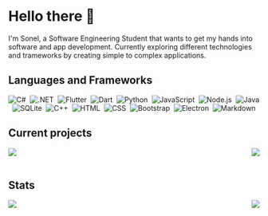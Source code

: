 # Hello there 👋

I'm Sonel, a Software Engineering Student that wants to get my hands into software and app development. Currently exploring different technologies and trameworks by creating simple to complex applications. 


## Languages and Frameworks
![C#](https://img.shields.io/badge/-CSharp-black?style=flat&logo=csharp&logoColor=239120)&nbsp;
![.NET](https://img.shields.io/badge/-.NET-black?style=flat&logo=dotnet&logoColor=512BD4)&nbsp;
![Flutter](https://img.shields.io/badge/-Flutter-black?style=flat&logo=flutter&logoColor=02569B)&nbsp;
![Dart](https://img.shields.io/badge/-Dart-black?style=flat&logo=dart&logoColor=0175C2)&nbsp;
![Python](https://img.shields.io/badge/-Python-black?style=flat&logo=python)&nbsp;
![JavaScript](https://img.shields.io/badge/-JavaScript-black?style=flat&logo=javascript)&nbsp;
![Node.js](https://img.shields.io/badge/-Node.js-black?style=flat&logo=node.js)&nbsp;
![Java](https://img.shields.io/badge/-Java-black?style=flat&logo=Java&logoColor=FFA518)&nbsp;
![SQLite](https://img.shields.io/badge/-SQLite-black?style=flat&logo=sqlite&logoColor=FFA518)&nbsp;
![C++](https://img.shields.io/badge/-C++-black?style=flat&logo=C%2B%2B&logoColor=00599C)&nbsp;
![HTML](https://img.shields.io/badge/-HTML-black?style=flat&logo=HTML5)&nbsp;
![CSS](https://img.shields.io/badge/-CSS-black?style=flat&logo=CSS3&logoColor=1572B6)&nbsp;
![Bootstrap](https://img.shields.io/badge/-Bootstrap-black?style=flat&logo=bootstrap&logoColor=563D7C)&nbsp;
![Electron](https://img.shields.io/badge/-Electron-black?style=flat&logo=electron&logoColor=#47848F)&nbsp;
![Markdown](https://img.shields.io/badge/-Markdown-black?style=flat&logo=markdown)&nbsp;

## Current projects
<a href="https://github.com/soneliem/waiua">
  <img align="center" src="https://github-readme-stats.vercel.app/api/pin/?username=soneliem&repo=waiua&theme=dark" />
</a>
<a href="https://github.com/soneliem/Useful-ValorantAPI-Info" style="float:right;">
  <img align="center" src="https://github-readme-stats.vercel.app/api/pin/?username=soneliem&repo=Useful-ValorantAPI-Info&theme=dark" />
</a><br><br>


## Stats
<a>
  <img align="center" src="https://github-readme-stats.vercel.app/api?username=Soneliem&count_private=true&theme=dark&show_icons=true&include_all_commits=true" />
</a>
<a style="float:right;">
  <img align="center" src="https://github-readme-stats.vercel.app/api/top-langs/?username=Soneliem&layout=compact&theme=dark&" />
</a>